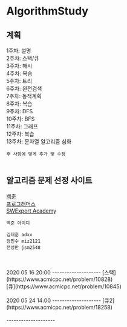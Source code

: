 
# AlgorithmStudy
계획
--------------------
1주차: 설명<br>
2주차: 스택/큐<br>
3주차: 해시<br>
4주차: 복습<br>
5주차: 트리<br>
6주차: 완전검색<br>
7주차: 동적계획<br>
8주차: 복습<br>
9주차: DFS<br>
10주차: BFS<br>
11주차: 그래프<br>
12주차: 복습<br>
13주차: 문자열 알고리즘 심화

```후 사항에 맞게 추가 및 수정```
<br>
<br>

알고리즘 문제 선정 사이트
--------------------
[백준](https://swexpertacademy.com)<br>
[프로그래머스](https://programmers.co.kr)<br>
[SWExport Academy](https://swexpertacademy.com)<br>
```
백준 아이디

김태훈 adxx
정민수 miz2121
전성만 jsm2548
```
<br>
<br>
2020 05 16 20:00
--------------------
[스택](https://www.acmicpc.net/problem/10828)<br> 
[큐](https://www.acmicpc.net/problem/10845)
<br>
<br>
2020 05 24 14:00
--------------------
[큐2](https://www.acmicpc.net/problem/18258)
<br>
<br>
--------------------
